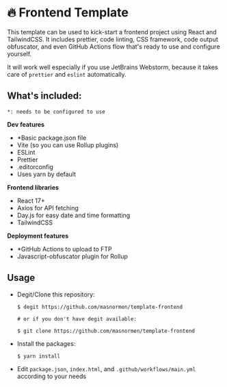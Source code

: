 # 🔥 Frontend Template

This template can be used to kick-start a frontend project using React and TailwindCSS. It includes prettier, code linting, CSS framework, code output obfuscator, and even GitHub Actions flow that's ready to use and configure yourself.

It will work well especially if you use JetBrains Webstorm, because it takes care of `prettier` and `eslint` automatically.

## What's included:

`*: needs to be configured to use`

**Dev features**

- *Basic package.json file
- Vite (so you can use Rollup plugins)
- ESLint
- Prettier
- .editorconfig
- Uses yarn by default

**Frontend libraries**

- React 17+
- Axios for API fetching
- Day.js for easy date and time formatting
- TailwindCSS

**Deployment features**

- *GitHub Actions to upload to FTP
- Javascript-obfuscator plugin for Rollup

## Usage

- Degit/Clone this repository:
  ```shell
  $ degit https://github.com/masnormen/template-frontend
  
  # or if you don't have degit available:
  
  $ git clone https://github.com/masnormen/template-frontend
  ```
- Install the packages:
  ```shell
  $ yarn install
  ```

- Edit `package.json`, `index.html`, and `.github/workflows/main.yml` according to your needs
